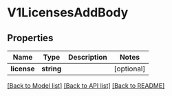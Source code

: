 # V1LicensesAddBody

## Properties
Name | Type | Description | Notes
------------ | ------------- | ------------- | -------------
**license** | **string** |  | [optional] 

[[Back to Model list]](../../README.md#documentation-for-models) [[Back to API list]](../../README.md#documentation-for-api-endpoints) [[Back to README]](../../README.md)

